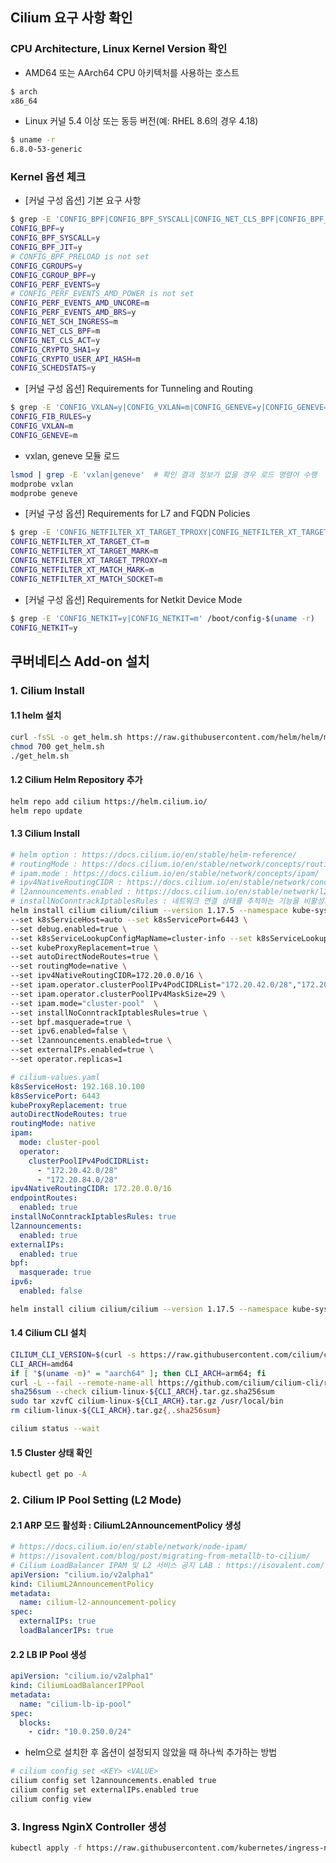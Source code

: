## Cilium 요구 사항 확인

### CPU Architecture, Linux Kernel Version 확인

- AMD64 또는 AArch64 CPU 아키텍처를 사용하는 호스트

```bash
$ arch
x86_64
```

- Linux 커널 5.4 이상 또는 동등 버전(예: RHEL 8.6의 경우 4.18)

```bash
$ uname -r
6.8.0-53-generic
```

### Kernel 옵션 체크

- [커널 구성 옵션] 기본 요구 사항

```bash
$ grep -E 'CONFIG_BPF|CONFIG_BPF_SYSCALL|CONFIG_NET_CLS_BPF|CONFIG_BPF_JIT|CONFIG_NET_CLS_ACT|CONFIG_NET_SCH_INGRESS|CONFIG_CRYPTO_SHA1|CONFIG_CRYPTO_USER_API_HASH|CONFIG_CGROUPS|CONFIG_CGROUP_BPF|CONFIG_PERF_EVENTS|CONFIG_SCHEDSTATS' /boot/config-$(uname -r)
CONFIG_BPF=y
CONFIG_BPF_SYSCALL=y
CONFIG_BPF_JIT=y
# CONFIG_BPF_PRELOAD is not set
CONFIG_CGROUPS=y
CONFIG_CGROUP_BPF=y
CONFIG_PERF_EVENTS=y
# CONFIG_PERF_EVENTS_AMD_POWER is not set
CONFIG_PERF_EVENTS_AMD_UNCORE=m
CONFIG_PERF_EVENTS_AMD_BRS=y
CONFIG_NET_SCH_INGRESS=m
CONFIG_NET_CLS_BPF=m
CONFIG_NET_CLS_ACT=y
CONFIG_CRYPTO_SHA1=y
CONFIG_CRYPTO_USER_API_HASH=m
CONFIG_SCHEDSTATS=y
```

- [커널 구성 옵션] Requirements for Tunneling and Routing

```bash
$ grep -E 'CONFIG_VXLAN=y|CONFIG_VXLAN=m|CONFIG_GENEVE=y|CONFIG_GENEVE=m|CONFIG_FIB_RULES=y' /boot/config-$(uname -r)
CONFIG_FIB_RULES=y
CONFIG_VXLAN=m
CONFIG_GENEVE=m
```

- vxlan, geneve 모듈 로드

```bash
lsmod | grep -E 'vxlan|geneve'  # 확인 결과 정보가 없을 경우 로드 명령어 수행
modprobe vxlan
modprobe geneve
```

- [커널 구성 옵션] Requirements for L7 and FQDN Policies

```bash
$ grep -E 'CONFIG_NETFILTER_XT_TARGET_TPROXY|CONFIG_NETFILTER_XT_TARGET_MARK|CONFIG_NETFILTER_XT_TARGET_CT|CONFIG_NETFILTER_XT_MATCH_MARK|CONFIG_NETFILTER_XT_MATCH_SOCKET' /boot/config-$(uname -r)
CONFIG_NETFILTER_XT_TARGET_CT=m
CONFIG_NETFILTER_XT_TARGET_MARK=m
CONFIG_NETFILTER_XT_TARGET_TPROXY=m
CONFIG_NETFILTER_XT_MATCH_MARK=m
CONFIG_NETFILTER_XT_MATCH_SOCKET=m
```

- [커널 구성 옵션] Requirements for Netkit Device Mode

```bash
$ grep -E 'CONFIG_NETKIT=y|CONFIG_NETKIT=m' /boot/config-$(uname -r)
CONFIG_NETKIT=y
```

## 쿠버네티스 Add-on 설치

### 1. Cilium Install

#### 1.1 helm 설치

```bash
curl -fsSL -o get_helm.sh https://raw.githubusercontent.com/helm/helm/main/scripts/get-helm-3
chmod 700 get_helm.sh
./get_helm.sh
```

#### 1.2 Cilium Helm Repository 추가

```bash
helm repo add cilium https://helm.cilium.io/
helm repo update
```

#### 1.3 Cilium Install

```bash
# helm option : https://docs.cilium.io/en/stable/helm-reference/
# routingMode : https://docs.cilium.io/en/stable/network/concepts/routing/
# ipam.mode : https://docs.cilium.io/en/stable/network/concepts/ipam/
# ipv4NativeRoutingCIDR : https://docs.cilium.io/en/stable/network/concepts/masquerading/
# l2announcements.enabled : https://docs.cilium.io/en/stable/network/l2-announcements/
# installNoConntrackIptablesRules : 네트워크 연결 상태를 추적하는 기능을 비활성화하는 옵션
helm install cilium cilium/cilium --version 1.17.5 --namespace kube-system \
--set k8sServiceHost=auto --set k8sServicePort=6443 \
--set debug.enabled=true \
--set k8sServiceLookupConfigMapName=cluster-info --set k8sServiceLookupNamespace=kube-public \
--set kubeProxyReplacement=true \
--set autoDirectNodeRoutes=true \
--set routingMode=native \
--set ipv4NativeRoutingCIDR=172.20.0.0/16 \
--set ipam.operator.clusterPoolIPv4PodCIDRList="172.20.42.0/28","172.20.48.0/28" \
--set ipam.operator.clusterPoolIPv4MaskSize=29 \
--set ipam.mode="cluster-pool"  \
--set installNoConntrackIptablesRules=true \
--set bpf.masquerade=true \
--set ipv6.enabled=false \
--set l2announcements.enabled=true \
--set externalIPs.enabled=true \
--set operator.replicas=1
```

```yaml
# cilium-values.yaml
k8sServiceHost: 192.168.10.100
k8sServicePort: 6443
kubeProxyReplacement: true
autoDirectNodeRoutes: true
routingMode: native
ipam:
  mode: cluster-pool
  operator:
    clusterPoolIPv4PodCIDRList:
      - "172.20.42.0/28"
      - "172.20.84.0/28"
ipv4NativeRoutingCIDR: 172.20.0.0/16
endpointRoutes:
  enabled: true
installNoConntrackIptablesRules: true
l2announcements:
  enabled: true
externalIPs:
  enabled: true
bpf:
  masquerade: true
ipv6:
  enabled: false
```

```bash
helm install cilium cilium/cilium --version 1.17.5 --namespace kube-system -f cilium-values.yaml
```

#### 1.4 Cilium CLI 설치

```bash
CILIUM_CLI_VERSION=$(curl -s https://raw.githubusercontent.com/cilium/cilium-cli/main/stable.txt)
CLI_ARCH=amd64
if [ "$(uname -m)" = "aarch64" ]; then CLI_ARCH=arm64; fi
curl -L --fail --remote-name-all https://github.com/cilium/cilium-cli/releases/download/${CILIUM_CLI_VERSION}/cilium-linux-${CLI_ARCH}.tar.gz{,.sha256sum}
sha256sum --check cilium-linux-${CLI_ARCH}.tar.gz.sha256sum
sudo tar xzvfC cilium-linux-${CLI_ARCH}.tar.gz /usr/local/bin
rm cilium-linux-${CLI_ARCH}.tar.gz{,.sha256sum}
```

```bash
cilium status --wait
```

#### 1.5 Cluster 상태 확인

```bash
kubectl get po -A
```

### 2. Cilium IP Pool Setting (L2 Mode)

#### 2.1 ARP 모드 활성화 : CiliumL2AnnouncementPolicy 생성

```yaml
# https://docs.cilium.io/en/stable/network/node-ipam/
# https://isovalent.com/blog/post/migrating-from-metallb-to-cilium/
# Cilium LoadBalancer IPAM 및 L2 서비스 공지 LAB : https://isovalent.com/labs/cilium-loadbalancer-ipam-and-l2-service-announcement/
apiVersion: "cilium.io/v2alpha1"
kind: CiliumL2AnnouncementPolicy
metadata:
  name: cilium-l2-announcement-policy
spec:
  externalIPs: true
  loadBalancerIPs: true
```

#### 2.2 LB IP Pool 생성

```yaml
apiVersion: "cilium.io/v2alpha1"
kind: CiliumLoadBalancerIPPool
metadata:
  name: "cilium-lb-ip-pool"
spec:
  blocks:
    - cidr: "10.0.250.0/24"
```

- helm으로 설치한 후 옵션이 설정되지 않았을 때 하나씩 추가하는 방법

```bash
# cilium config set <KEY> <VALUE>
cilium config set l2announcements.enabled true
cilium config set externalIPs.enabled true
cilium config view
```

### 3. Ingress NginX Controller 생성

```bash
kubectl apply -f https://raw.githubusercontent.com/kubernetes/ingress-nginx/controller-v1.10.1/deploy/static/provider/cloud/deploy.yaml
```
